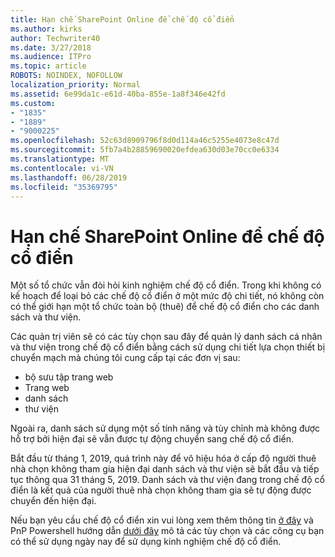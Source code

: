```yaml
---
title: Hạn chế SharePoint Online để chế độ cổ điển
ms.author: kirks
author: Techwriter40
ms.date: 3/27/2018
ms.audience: ITPro
ms.topic: article
ROBOTS: NOINDEX, NOFOLLOW
localization_priority: Normal
ms.assetid: 6e99da1c-e61d-40ba-855e-1a8f346e42fd
ms.custom:
- "1835"
- "1889"
- "9000225"
ms.openlocfilehash: 52c63d8909796f8d0d114a46c5255e4073e8c47d
ms.sourcegitcommit: 5fb7a4b28859690020efdea630d03e70cc0e6334
ms.translationtype: MT
ms.contentlocale: vi-VN
ms.lasthandoff: 06/28/2019
ms.locfileid: "35369795"
---
```

# <a name="restrict-sharepoint-online-to-classic-mode"></a>Hạn chế SharePoint Online để chế độ cổ điển

Một số tổ chức vẫn đòi hỏi kinh nghiệm chế độ cổ điển. Trong khi không có kế hoạch để loại bỏ các chế độ cổ điển ở một mức độ chi tiết, nó không còn có thể giới hạn một tổ chức toàn bộ (thuê) để chế độ cổ điển cho các danh sách và thư viện.

Các quản trị viên sẽ có các tùy chọn sau đây để quản lý danh sách cá nhân và thư viện trong chế độ cổ điển bằng cách sử dụng chi tiết lựa chọn thiết bị chuyển mạch mà chúng tôi cung cấp tại các đơn vị sau:

- bộ sưu tập trang web
- Trang web
- danh sách
- thư viện

Ngoài ra, danh sách sử dụng một số tính năng và tùy chỉnh mà không được hỗ trợ bởi hiện đại sẽ vẫn được tự động chuyển sang chế độ cổ điển.

Bắt đầu từ tháng 1, 2019, quá trình này để vô hiệu hóa ở cấp độ người thuê nhà chọn không tham gia hiện đại danh sách và thư viện sẽ bắt đầu và tiếp tục thông qua 31 tháng 5, 2019.  Danh sách và thư viện đang trong chế độ cổ điển là kết quả của người thuê nhà chọn không tham gia sẽ tự động được chuyển đến hiện đại.

Nếu bạn yêu cầu chế độ cổ điển xin vui lòng xem thêm thông tin [ở đây](https://techcommunity.microsoft.com/t5/Microsoft-SharePoint-Blog/Delivering-SharePoint-modern-experiences/ba-p/315023) và PnP Powershell hướng dẫn [dưới đây](https://docs.microsoft.com/sharepoint/dev/transform/modernize-userinterface-lists-and-libraries-optout) mô tả các tùy chọn và các công cụ bạn có thể sử dụng ngày nay để sử dụng kinh nghiệm chế độ cổ điển.
